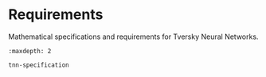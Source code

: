 # Requirements

Mathematical specifications and requirements for Tversky Neural Networks.

```{toctree}
:maxdepth: 2

tnn-specification
```

```{include} tnn-specification.md
```
